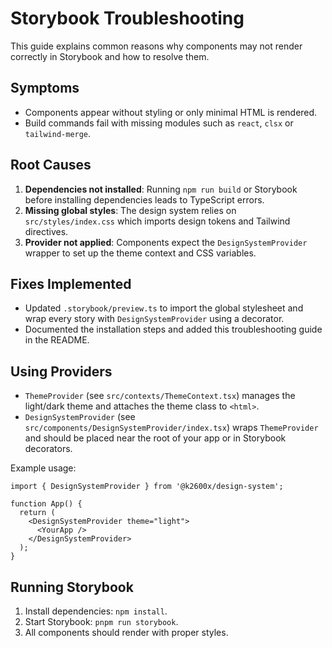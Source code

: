 # Storybook Troubleshooting

This guide explains common reasons why components may not render correctly in Storybook and how to resolve them.

## Symptoms
- Components appear without styling or only minimal HTML is rendered.
- Build commands fail with missing modules such as `react`, `clsx` or `tailwind-merge`.

## Root Causes
1. **Dependencies not installed**: Running `npm run build` or Storybook before installing dependencies leads to TypeScript errors.
2. **Missing global styles**: The design system relies on `src/styles/index.css` which imports design tokens and Tailwind directives.
3. **Provider not applied**: Components expect the `DesignSystemProvider` wrapper to set up the theme context and CSS variables.

## Fixes Implemented
- Updated `.storybook/preview.ts` to import the global stylesheet and wrap every story with `DesignSystemProvider` using a decorator.
- Documented the installation steps and added this troubleshooting guide in the README.

## Using Providers
- `ThemeProvider` (see `src/contexts/ThemeContext.tsx`) manages the light/dark theme and attaches the theme class to `<html>`.
- `DesignSystemProvider` (see `src/components/DesignSystemProvider/index.tsx`) wraps `ThemeProvider` and should be placed near the root of your app or in Storybook decorators.

Example usage:
```tsx
import { DesignSystemProvider } from '@k2600x/design-system';

function App() {
  return (
    <DesignSystemProvider theme="light">
      <YourApp />
    </DesignSystemProvider>
  );
}
```

## Running Storybook
1. Install dependencies: `npm install`.
2. Start Storybook: `pnpm run storybook`.
3. All components should render with proper styles.
